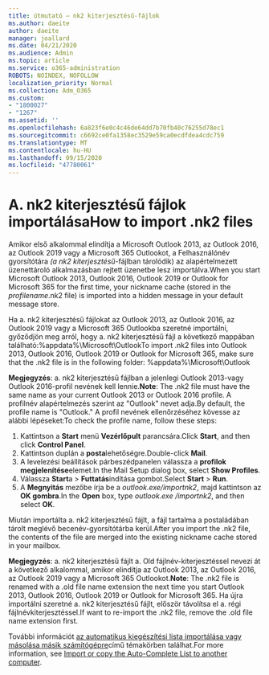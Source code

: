 ```yaml
---
title: útmutató – nk2 kiterjesztésű-fájlok
ms.author: daeite
author: daeite
manager: joallard
ms.date: 04/21/2020
ms.audience: Admin
ms.topic: article
ms.service: o365-administration
ROBOTS: NOINDEX, NOFOLLOW
localization_priority: Normal
ms.collection: Adm_O365
ms.custom:
- "1800027"
- "1267"
ms.assetid: ''
ms.openlocfilehash: 6a823f6e0c4c46de64dd7b70fb40c76255d78ec1
ms.sourcegitcommit: c6692ce0fa1358ec3529e59ca0ecdfdea4cdc759
ms.translationtype: MT
ms.contentlocale: hu-HU
ms.lasthandoff: 09/15/2020
ms.locfileid: "47780061"
---
```

# <a name="how-to-import-nk2-files"></a><span data-ttu-id="d5594-102">A. nk2 kiterjesztésű fájlok importálása</span><span class="sxs-lookup"><span data-stu-id="d5594-102">How to import .nk2 files</span></span> 

<span data-ttu-id="d5594-103">Amikor első alkalommal elindítja a Microsoft Outlook 2013, az Outlook 2016, az Outlook 2019 vagy a Microsoft 365 Outlookot, a Felhasználónév gyorsítótára *(a nk2 kiterjesztésű*-fájlban tárolódik) az alapértelmezett üzenettároló alkalmazásban rejtett üzenetbe lesz importálva.</span><span class="sxs-lookup"><span data-stu-id="d5594-103">When you start Microsoft Outlook 2013, Outlook 2016, Outlook 2019 or Outlook for Microsoft 365 for the first time, your nickname cache (stored in the *profilename*.nk2 file) is imported into a hidden message in your default message store.</span></span>

<span data-ttu-id="d5594-104">Ha a. nk2 kiterjesztésű fájlokat az Outlook 2013, az Outlook 2016, az Outlook 2019 vagy a Microsoft 365 Outlookba szeretné importálni, győződjön meg arról, hogy a. nk2 kiterjesztésű fájl a következő mappában található:%appdata%\Microsoft\Outlook</span><span class="sxs-lookup"><span data-stu-id="d5594-104">To import .nk2 files into Outlook 2013, Outlook 2016, Outlook 2019 or Outlook for Microsoft 365, make sure that the .nk2 file is in the following folder: %appdata%\Microsoft\Outlook</span></span>

<span data-ttu-id="d5594-105">**Megjegyzés**: a. nk2 kiterjesztésű fájlban a jelenlegi Outlook 2013-vagy Outlook 2016-profil nevének kell lennie.</span><span class="sxs-lookup"><span data-stu-id="d5594-105">**Note**: The .nk2 file must have the same name as your current Outlook 2013 or Outlook 2016 profile.</span></span> <span data-ttu-id="d5594-106">A profilnév alapértelmezés szerint az "Outlook" nevet adja.</span><span class="sxs-lookup"><span data-stu-id="d5594-106">By default, the profile name is "Outlook."</span></span> <span data-ttu-id="d5594-107">A profil nevének ellenőrzéséhez kövesse az alábbi lépéseket:</span><span class="sxs-lookup"><span data-stu-id="d5594-107">To check the profile name, follow these steps:</span></span> 
1. <span data-ttu-id="d5594-108">Kattintson a **Start** menü **Vezérlőpult** parancsára.</span><span class="sxs-lookup"><span data-stu-id="d5594-108">Click **Start**, and then click **Control Panel**.</span></span>
2. <span data-ttu-id="d5594-109">Kattintson duplán a **posta**lehetőségre.</span><span class="sxs-lookup"><span data-stu-id="d5594-109">Double-click **Mail**.</span></span>
3. <span data-ttu-id="d5594-110">A levelezési beállítások párbeszédpanelen válassza a **profilok megjelenítése**elemet.</span><span class="sxs-lookup"><span data-stu-id="d5594-110">In the Mail Setup dialog box, select **Show Profiles**.</span></span>
4. <span data-ttu-id="d5594-111">Válassza **Start**a  >  **Futtatás**indítása gombot.</span><span class="sxs-lookup"><span data-stu-id="d5594-111">Select **Start** > **Run**.</span></span>
5. <span data-ttu-id="d5594-112">A **Megnyitás** mezőbe írja be a *outlook.exe/importnk2*, majd kattintson az **OK gombra**.</span><span class="sxs-lookup"><span data-stu-id="d5594-112">In the **Open** box, type *outlook.exe /importnk2*, and then select **OK**.</span></span> 

<span data-ttu-id="d5594-113">Miután importálta a. nk2 kiterjesztésű fájlt, a fájl tartalma a postaládában tárolt meglévő becenév-gyorsítótárba kerül.</span><span class="sxs-lookup"><span data-stu-id="d5594-113">After you import the .nk2 file, the contents of the file are merged into the existing nickname cache stored in your mailbox.</span></span>

<span data-ttu-id="d5594-114">**Megjegyzés**: a. nk2 kiterjesztésű fájlt a. Old fájlnév-kiterjesztéssel nevezi át a következő alkalommal, amikor elindítja az Outlook 2013, az Outlook 2016, az Outlook 2019 vagy a Microsoft 365 Outlookot.</span><span class="sxs-lookup"><span data-stu-id="d5594-114">**Note**: The .nk2 file is renamed with a .old file name extension the next time you start Outlook 2013, Outlook 2016, Outlook 2019 or Outlook for Microsoft 365.</span></span> <span data-ttu-id="d5594-115">Ha újra importálni szeretné a. nk2 kiterjesztésű fájlt, először távolítsa el a. régi fájlnévkiterjesztéssel.</span><span class="sxs-lookup"><span data-stu-id="d5594-115">If want to re-import the .nk2 file, remove the .old file name extension first.</span></span>

<span data-ttu-id="d5594-116">További információt [az automatikus kiegészítési lista importálása vagy másolása másik számítógépre](https://support.microsoft.com/help/2806550/how-to-import-nk2-files-into-outlook%)című témakörben találhat.</span><span class="sxs-lookup"><span data-stu-id="d5594-116">For more information, see [Import or copy the Auto-Complete List to another computer](https://support.microsoft.com/help/2806550/how-to-import-nk2-files-into-outlook%).</span></span>
